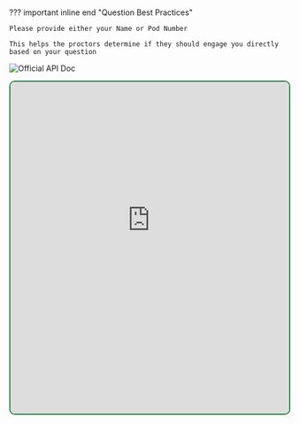 #

??? important inline end "Question Best Practices"

    Please provide either your Name or Pod Number

    This helps the proctors determine if they should engage you directly based on your question

![Official API Doc](https://uploads-eu-west-1.insided.com/slido-en/attachment/28ffe24a-12bb-4415-abed-826aecd548d4_thumb.png)

<div>
    <script>
      document.addEventListener('DOMContentLoaded', () => {
          const footerNav = document.querySelector('.md-footer__inner');
          if (footerNav) {
              footerNav.style.display = 'none';
          }
      });
    </script>
    <div style="position: relative; height: 600px; width: 100%; overflow: hidden; border: 2px solid #1b8039; border-radius: 10px">
      <iframe src="https://app.sli.do/event/b1BMFsd1DtgpkSKi2Sfguh/questions" height="700px" width="100%" frameBorder="0" style="min-height: 560px; display: inline-block; margin-top: -100px"></iframe>
    <div style="position: absolute; top: 0; left: 0; right: 0; height: 0px; background: white; pointer-events: auto;"></div>
  </div>
</div>